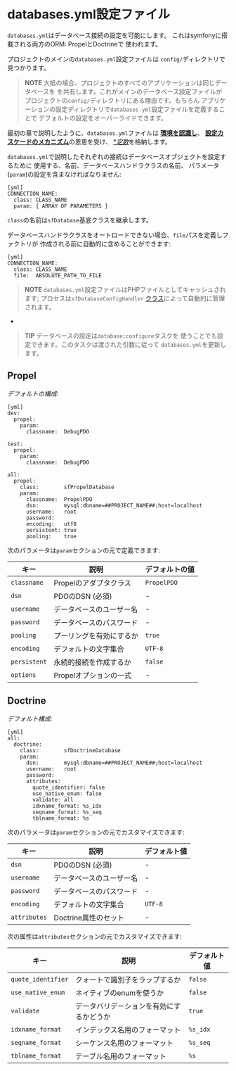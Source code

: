 databases.yml設定ファイル
========================

`databases.yml`はデータベース接続の設定を可能にします。
これはsymfonyに搭載される両方のORM: PropelとDoctrineで
使われます。

プロジェクトのメインの`databases.yml`設定ファイルは
`config/`ディレクトリで見つかります。

>**NOTE**
>大抵の場合、プロジェクトのすべてのアプリケーションは同じデータベースを
>を共有します。これがメインのデータベース設定ファイルが
>プロジェクトの`config/`ディレクトリにある理由です。もちろん
>アプリケーションの設定ディレクトリで`databases.yml`設定ファイルを定義することで
>デフォルトの設定をオーバーライドできます。

最初の章で説明したように、`databases.yml`ファイルは
[**環境を認識し**](#chapter_03_environment_awareness)、
[**設定カスケードのメカニズム**](#chapter_03_configuration_cascade)の恩恵を受け、
[**定数*](#chapter_03_constants)を格納します。

`databases.yml`で説明したそれぞれの接続はデータベースオブジェクトを設定するために
使用する、名前、データベースハンドラクラスの名前、
パラメータ(`param`)の設定を含まなければなりません:

    [yml]
    CONNECTION_NAME:
      class: CLASS_NAME
      param: { ARRAY OF PARAMETERS }

`class`の名前は`sfDatabase`基底クラスを継承します。

データベースハンドラクラスをオートロードできない場合、`file`パスを定義しファクトリが
作成される前に自動的に含めることができます:

    [yml]
    CONNECTION_NAME:
      class: CLASS_NAME
      file:  ABSOLUTE_PATH_TO_FILE

>**NOTE**
>`databases.yml`設定ファイルはPHPファイルとしてキャッシュされます; 
>プロセスは`sfDatabaseConfigHandler`
>[クラス](#chapter_14_config_handlers_yml)によって自動的に管理されます。

-

>**TIP**
>データベースの設定は`database:configure`タスクを
>使うことでも設定できます。このタスクは渡された引数に従って
>`databases.yml`を更新します。

Propel
------

*デフォルトの構成*:

    [yml]
    dev:
      propel:
        param:
          classname:  DebugPDO

    test:
      propel:
        param:
          classname:  DebugPDO

    all:
      propel:
        class:        sfPropelDatabase
        param:
          classname:  PropelPDO
          dsn:        mysql:dbname=##PROJECT_NAME##;host=localhost
          username:   root
          password:   
          encoding:   utf8
          persistent: true
          pooling:    true

次のパラメータは`param`セクションの元で定義できます:

 | キー         | 説明                                      | デフォルトの値|
 | ------------ | ---------------------------------------- | ------------- |
 | `classname`  | Propelのアダプタクラス                    | `PropelPDO`   |
 | `dsn`        | PDOのDSN (必須)                          | -             |
 | `username`   | データベースのユーザー名                  | -             |
 | `password`   | データベースのパスワード                  | -             |
 | `pooling`    | プーリングを有効にするか                  | `true`        |
 | `encoding`   | デフォルトの文字集合                      | `UTF-8`       |
 | `persistent` | 永続的接続を作成するか                   | `false`       |
 | `options`    | Propelオプションの一式                   | -             |

Doctrine
--------

*デフォルト構成*:

    [yml]
    all:
      doctrine:
        class:        sfDoctrineDatabase
        param:
          dsn:        mysql:dbname=##PROJECT_NAME##;host=localhost
          username:   root
          password:   
          attributes:
            quote_identifier: false
            use_native_enum: false
            validate: all
            idxname_format: %s_idx
            seqname_format: %s_seq
            tblname_format: %s

次のパラメータは`param`セクションの元でカスタマイズできます:

 | キー          | 説明                                    | デフォルト値   |
 | ------------ | ---------------------------------------- | ------------- |
 | `dsn`        | PDOのDSN (必須)                          | -             |
 | `username`   | データベースのユーザー名                  | -             |
 | `password`   | データベースのパスワード                  | -             |
 | `encoding`   | デフォルトの文字集合                      | `UTF-8`       |
 | `attributes` | Doctrine属性のセット                     | -             |

次の属性は`attributes`セクションの元でカスタマイズできます:

 | キー                | 説明                                     | デフォルト値   |
 | ------------------- | ---------------------------------------- | ------------- |
 | `quote_identifier`  | クォートで識別子をラップするか            | `false`       |
 | `use_native_enum`   | ネイティブのenumを使うか                  | `false`       |
 | `validate`          | データバリデーションを有効にするかどうか   | `true`        |
 | `idxname_format`    | インデックス名用のフォーマット            | `%s_idx`      |
 | `seqname_format`    | シーケンス名用のフォーマット              | `%s_seq`      |
 | `tblname_format`    | テーブル名用のフォーマット                | `%s`          |
